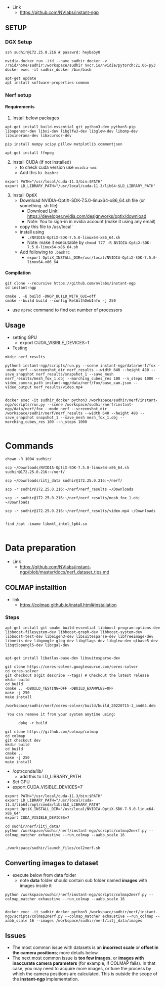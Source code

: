 - Link
	- https://github.com/NVlabs/instant-ngp

## SETUP
### DGX Setup

```
ssh sudhir@172.25.0.216 # passwrd: heybaby0

nvidia-docker run -itd --name sudhir_docker -v /raid/home/sudhir:/workspace/sudhir nvcr.io/nvidia/pytorch:21.06-py3
docker exec -it sudhir_docker /bin/bash

apt-get update
apt install software-properties-common
```


### Nerf setup
#### Requirements
1. Install below packages
```
apt-get install build-essential git python3-dev python3-pip libopenexr-dev libxi-dev libglfw3-dev libglew-dev libomp-dev libxinerama-dev libxcursor-dev

pip install numpy scipy pillow matplotlib commentjson

apt-get install ffmpeg
```

2. Install CUDA (if not installed)
	- to check cuda version use `nvidia-smi`
	- Add this to `.bashrc`
```
export PATH="/usr/local/cuda-11.3/bin:$PATH"
export LD_LIBRARY_PATH="/usr/local/cuda-11.3/lib64:$LD_LIBRARY_PATH"
```

3. Install OptiX
	- Download NVIDIA-OptiX-SDK-7.5.0-linux64-x86_64.sh file (or something .sh file)
		- Download Link: https://developer.nvidia.com/designworks/optix/download
		- Note: You to sign-in in nvidia account (make it using any email)
	- copy this file to /usr/local`
	- install using
		- `./NVIDIA-OptiX-SDK-7.5.0-linux64-x86_64.sh`
		- Note: make it executable by `chmod 777 -R NVIDIA-OptiX-SDK-7.5.0-linux64-x86_64.sh`
	- Add following to `.bashrc`
		- `export OptiX_INSTALL_DIR=/usr/local/NVIDIA-OptiX-SDK-7.5.0-linux64-x86_64`

#### Compilation
```
git clone --recursive https://github.com/nvlabs/instant-ngp
cd instant-ngp

cmake . -B build -DNGP_BUILD_WITH_GUI=off
cmake --build build --config RelWithDebInfo -j 250

```
- use `nproc` command to find out number of processors

## Usage
- setting GPU
	- export CUDA_VISIBLE_DEVICES=1
- Testing
```
mkdir nerf_results

python3 instant-ngp/scripts/run.py --scene instant-ngp/data/nerf/fox --mode nerf --screenshot_dir nerf_results --width 640 --height 480 --save_snapshot nerf_results/snapshot_1 --save_mesh nerf_results/mesh_fox_1.obj --marching_cubes_res 100 --n_steps 1000 --video_camera_path instant-ngp/data/nerf/fox/base_cam.json --video_output nerf_results/video.mp4


docker exec -it sudhir_docker python3 /workspace/sudhir/nerf/instant-ngp/scripts/run.py --scene /workspace/sudhir/nerf/instant-ngp/data/nerf/fox --mode nerf --screenshot_dir /workspace/sudhir/nerf/nerf_results --width 640 --height 480 --save_snapshot snapshot_1 --save_mesh mesh_fox_1.obj --marching_cubes_res 100 --n_steps 1000


```

# Commands
```
chown -R 1004 sudhir/

scp ~/Downloads/NVIDIA-OptiX-SDK-7.5.0-linux64-x86_64.sh sudhir@172.25.0.216:~/nerf/

scp ~/Downloads/iitj_data sudhir@172.25.0.216:~/nerf/

scp -r sudhir@172.25.0.216:~/nerf/nerf_results ~/Downloads

scp -r sudhir@172.25.0.216:~/nerf/nerf_results/mesh_fox_1.obj ~/Downloads

scp -r sudhir@172.25.0.216:~/nerf/nerf_results/video.mp4 ~/Downloads


find /opt -iname libmkl_intel_lp64.so


```

# Data preparation
- Link
	- https://github.com/NVlabs/instant-ngp/blob/master/docs/nerf_dataset_tips.md

## COLMAP installtion
- link
	- https://colmap.github.io/install.html#installation

### Steps
```
apt-get install git cmake build-essential libboost-program-options-dev libboost-filesystem-dev libboost-graph-dev libboost-system-dev libboost-test-dev libeigen3-dev libsuitesparse-dev libfreeimage-dev libmetis-dev libgoogle-glog-dev libgflags-dev libglew-dev qtbase5-dev libqt5opengl5-dev libcgal-dev


apt-get install libatlas-base-dev libsuitesparse-dev

git clone https://ceres-solver.googlesource.com/ceres-solver
cd ceres-solver
git checkout $(git describe --tags) # Checkout the latest release
mkdir build
cd build
cmake .. -DBUILD_TESTING=OFF -DBUILD_EXAMPLES=OFF
make -j 250
make install
```

```
/workspace/sudhir/nerf/ceres-solver/build/build_20220715-1_amd64.deb

 You can remove it from your system anytime using: 

      dpkg -r build

```

```
git clone https://github.com/colmap/colmap
cd colmap
git checkout dev
mkdir build
cd build
cmake ..
make -j 250
make install
```

- /opt/conda/lib/
	- add this to LD_LIBRARY_PATH
- Set GPU
- export CUDA_VISIBLE_DEVICES=7
```
export PATH="/usr/local/cuda-11.3/bin:$PATH"
export LD_LIBRARY_PATH="/usr/local/cuda-11.3/lib64:/opt/conda/lib:$LD_LIBRARY_PATH"
export OptiX_INSTALL_DIR="/usr/local/NVIDIA-OptiX-SDK-7.5.0-linux64-x86_64"
export CUDA_VISIBLE_DEVICES=7

cd sudhir/nerf/iitj_data/
python /workspace/sudhir/nerf/instant-ngp/scripts/colmap2nerf.py --colmap_matcher exhaustive --run_colmap --aabb_scale 16


./workspace/sudhir/launch_files/col2nerf.sh
```

## Converting images to dataset
- execute below from data folder
	- note **data** folder should contain sub folder named **images** with images inside it
```
python /workspace/sudhir/nerf/instant-ngp/scripts/colmap2nerf.py --colmap_matcher exhaustive --run_colmap --aabb_scale 16


docker exec -it sudhir_docker python3 /workspace/sudhir/nerf/instant-ngp/scripts/colmap2nerf.py --colmap_matcher exhaustive --run_colmap --aabb_scale 16 --images /workspace/sudhir/nerf/iitj_data/images

```

## Issues
- The most common issue with datasets is an **incorrect scale** or **offset in the camera positions**; more details below.
- The next most common issue is **too few images**, or **images with inaccurate camera parameters** (for example, if COLMAP fails). In that case, you may need to acquire more images, or tune the process by which the camera positions are calculated. This is outside the scope of the **instant-ngp** implementation. 
